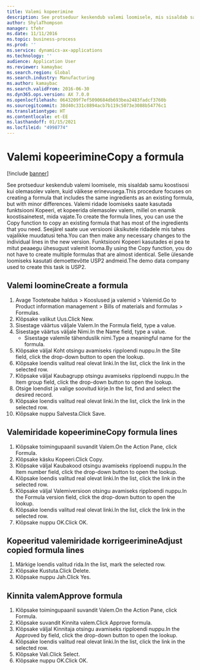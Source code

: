```yaml
---
title: Valemi kopeerimine
description: See protseduur keskendub valemi loomisele, mis sisaldab samu koostisosi kui olemasolev valem, kuid väikese erinevusega.
author: ShylaThompson
manager: tfehr
ms.date: 11/11/2016
ms.topic: business-process
ms.prod: ''
ms.service: dynamics-ax-applications
ms.technology: ''
audience: Application User
ms.reviewer: kamaybac
ms.search.region: Global
ms.search.industry: Manufacturing
ms.author: kamaybac
ms.search.validFrom: 2016-06-30
ms.dyn365.ops.version: AX 7.0.0
ms.openlocfilehash: 0643209f7ef5090684db693bea2483fadcf3760b
ms.sourcegitcommit: 38d40c331c8894acb7b119c5073e3088b54776c1
ms.translationtype: HT
ms.contentlocale: et-EE
ms.lasthandoff: 01/15/2021
ms.locfileid: "4998774"
---
```

# <a name="copy-a-formula"></a><span data-ttu-id="1d448-103">Valemi kopeerimine</span><span class="sxs-lookup"><span data-stu-id="1d448-103">Copy a formula</span></span>

[!include [banner](../../includes/banner.md)]

<span data-ttu-id="1d448-104">See protseduur keskendub valemi loomisele, mis sisaldab samu koostisosi kui olemasolev valem, kuid väikese erinevusega.</span><span class="sxs-lookup"><span data-stu-id="1d448-104">This procedure focuses on creating a formula that includes the same ingredients as an existing formula, but with minor differences.</span></span> <span data-ttu-id="1d448-105">Valemi ridade loomiseks saate kasutada funktsiooni Kopeeri, et kopeerida olemasolev valem, millel on enamik koostisainetest, mida vajate.</span><span class="sxs-lookup"><span data-stu-id="1d448-105">To create the formula lines, you can use the Copy function to copy an existing formula that has most of the ingredients that you need.</span></span> <span data-ttu-id="1d448-106">Seejärel saate uue versiooni üksikutele ridadele mis tahes vajalikke muudatusi teha.</span><span class="sxs-lookup"><span data-stu-id="1d448-106">You can then make any necessary changes to the individual lines in the new version.</span></span> <span data-ttu-id="1d448-107">Funktsiooni Kopeeri kasutades ei pea te mitut peaaegu ühesugust valemit looma.</span><span class="sxs-lookup"><span data-stu-id="1d448-107">By using the Copy function, you do not have to create multiple formulas that are almost identical.</span></span> <span data-ttu-id="1d448-108">Selle ülesande loomiseks kasutati demoettevõtte USP2 andmeid.</span><span class="sxs-lookup"><span data-stu-id="1d448-108">The demo data company used to create this task is USP2.</span></span>


## <a name="create-a-formula"></a><span data-ttu-id="1d448-109">Valemi loomine</span><span class="sxs-lookup"><span data-stu-id="1d448-109">Create a formula</span></span>
1. <span data-ttu-id="1d448-110">Avage Tooteteabe haldus > Kooslused ja valemid > Valemid.</span><span class="sxs-lookup"><span data-stu-id="1d448-110">Go to Product information management > Bills of materials and formulas > Formulas.</span></span>
2. <span data-ttu-id="1d448-111">Klõpsake valikut Uus.</span><span class="sxs-lookup"><span data-stu-id="1d448-111">Click New.</span></span>
3. <span data-ttu-id="1d448-112">Sisestage väärtus väljale Valem.</span><span class="sxs-lookup"><span data-stu-id="1d448-112">In the Formula field, type a value.</span></span>
4. <span data-ttu-id="1d448-113">Sisestage väärtus väljale Nimi.</span><span class="sxs-lookup"><span data-stu-id="1d448-113">In the Name field, type a value.</span></span>
    * <span data-ttu-id="1d448-114">Sisestage valemile tähenduslik nimi.</span><span class="sxs-lookup"><span data-stu-id="1d448-114">Type a meaningful name for the formula.</span></span>  
5. <span data-ttu-id="1d448-115">Klõpsake väljal Koht otsingu avamiseks ripploendi nuppu.</span><span class="sxs-lookup"><span data-stu-id="1d448-115">In the Site field, click the drop-down button to open the lookup.</span></span>
6. <span data-ttu-id="1d448-116">Klõpsake loendis valitud real olevat linki.</span><span class="sxs-lookup"><span data-stu-id="1d448-116">In the list, click the link in the selected row.</span></span>
7. <span data-ttu-id="1d448-117">Klõpsake väljal Kaubagrupp otsingu avamiseks ripploendi nuppu.</span><span class="sxs-lookup"><span data-stu-id="1d448-117">In the Item group field, click the drop-down button to open the lookup.</span></span>
8. <span data-ttu-id="1d448-118">Otsige loendist ja valige soovitud kirje.</span><span class="sxs-lookup"><span data-stu-id="1d448-118">In the list, find and select the desired record.</span></span>
9. <span data-ttu-id="1d448-119">Klõpsake loendis valitud real olevat linki.</span><span class="sxs-lookup"><span data-stu-id="1d448-119">In the list, click the link in the selected row.</span></span>
10. <span data-ttu-id="1d448-120">Klõpsake nuppu Salvesta.</span><span class="sxs-lookup"><span data-stu-id="1d448-120">Click Save.</span></span>

## <a name="copy-formula-lines"></a><span data-ttu-id="1d448-121">Valemiridade kopeerimine</span><span class="sxs-lookup"><span data-stu-id="1d448-121">Copy formula lines</span></span>
1. <span data-ttu-id="1d448-122">Klõpsake toimingupaanil suvandit Valem.</span><span class="sxs-lookup"><span data-stu-id="1d448-122">On the Action Pane, click Formula.</span></span>
2. <span data-ttu-id="1d448-123">Klõpsake käsku Kopeeri.</span><span class="sxs-lookup"><span data-stu-id="1d448-123">Click Copy.</span></span>
3. <span data-ttu-id="1d448-124">Klõpsake väljal Kaubakood otsingu avamiseks ripploendi nuppu.</span><span class="sxs-lookup"><span data-stu-id="1d448-124">In the Item number field, click the drop-down button to open the lookup.</span></span>
4. <span data-ttu-id="1d448-125">Klõpsake loendis valitud real olevat linki.</span><span class="sxs-lookup"><span data-stu-id="1d448-125">In the list, click the link in the selected row.</span></span>
5. <span data-ttu-id="1d448-126">Klõpsake väljal Valemiversioon otsingu avamiseks ripploendi nuppu.</span><span class="sxs-lookup"><span data-stu-id="1d448-126">In the Formula version field, click the drop-down button to open the lookup.</span></span>
6. <span data-ttu-id="1d448-127">Klõpsake loendis valitud real olevat linki.</span><span class="sxs-lookup"><span data-stu-id="1d448-127">In the list, click the link in the selected row.</span></span>
7. <span data-ttu-id="1d448-128">Klõpsake nuppu OK.</span><span class="sxs-lookup"><span data-stu-id="1d448-128">Click OK.</span></span>

## <a name="adjust-copied-formula-lines"></a><span data-ttu-id="1d448-129">Kopeeritud valemiridade korrigeerimine</span><span class="sxs-lookup"><span data-stu-id="1d448-129">Adjust copied formula lines</span></span>
1. <span data-ttu-id="1d448-130">Märkige loendis valitud rida.</span><span class="sxs-lookup"><span data-stu-id="1d448-130">In the list, mark the selected row.</span></span>
2. <span data-ttu-id="1d448-131">Klõpsake  Kustuta.</span><span class="sxs-lookup"><span data-stu-id="1d448-131">Click Delete.</span></span>
3. <span data-ttu-id="1d448-132">Klõpsake nuppu Jah.</span><span class="sxs-lookup"><span data-stu-id="1d448-132">Click Yes.</span></span>

## <a name="approve-formula"></a><span data-ttu-id="1d448-133">Kinnita valem</span><span class="sxs-lookup"><span data-stu-id="1d448-133">Approve formula</span></span>
1. <span data-ttu-id="1d448-134">Klõpsake toimingupaanil suvandit Valem.</span><span class="sxs-lookup"><span data-stu-id="1d448-134">On the Action Pane, click Formula.</span></span>
2. <span data-ttu-id="1d448-135">Klõpsake suvandit Kinnita valem.</span><span class="sxs-lookup"><span data-stu-id="1d448-135">Click Approve formula.</span></span>
3. <span data-ttu-id="1d448-136">Klõpsake väljal Kinnitaja otsingu avamiseks ripploendi nuppu.</span><span class="sxs-lookup"><span data-stu-id="1d448-136">In the Approved by field, click the drop-down button to open the lookup.</span></span>
4. <span data-ttu-id="1d448-137">Klõpsake loendis valitud real olevat linki.</span><span class="sxs-lookup"><span data-stu-id="1d448-137">In the list, click the link in the selected row.</span></span>
5. <span data-ttu-id="1d448-138">Klõpsake Vali.</span><span class="sxs-lookup"><span data-stu-id="1d448-138">Click Select.</span></span>
6. <span data-ttu-id="1d448-139">Klõpsake nuppu OK.</span><span class="sxs-lookup"><span data-stu-id="1d448-139">Click OK.</span></span>

